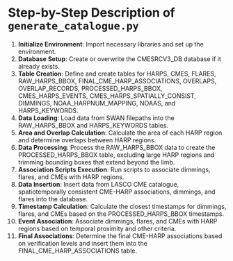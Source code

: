 # Step-by-Step Description of `generate_catalogue.py`

1. **Initialize Environment**: Import necessary libraries and set up the environment.
2. **Database Setup**: Create or overwrite the CMESRCV3_DB database if it already exists.
3. **Table Creation**: Define and create tables for HARPS, CMES, FLARES, RAW_HARPS_BBOX, FINAL_CME_HARP_ASSOCIATIONS, OVERLAPS, OVERLAP_RECORDS, PROCESSED_HARPS_BBOX, CMES_HARPS_EVENTS, CMES_HARPS_SPATIALLY_CONSIST, DIMMINGS, NOAA_HARPNUM_MAPPING, NOAAS, and HARPS_KEYWORDS.
4. **Data Loading**: Load data from SWAN filepaths into the RAW_HARPS_BBOX and HARPS_KEYWORDS tables.
5. **Area and Overlap Calculation**: Calculate the area of each HARP region and determine overlaps between HARP regions.
6. **Data Processing**: Process the RAW_HARPS_BBOX data to create the PROCESSED_HARPS_BBOX table, excluding large HARP regions and trimming bounding boxes that extend beyond the limb.
7. **Association Scripts Execution**: Run scripts to associate dimmings, flares, and CMEs with HARP regions.
8. **Data Insertion**: Insert data from LASCO CME catalogue, spatiotemporally consistent CME-HARP associations, dimmings, and flares into the database.
9. **Timestamp Calculation**: Calculate the closest timestamps for dimmings, flares, and CMEs based on the PROCESSED_HARPS_BBOX timestamps.
10. **Event Association**: Associate dimmings, flares, and CMEs with HARP regions based on temporal proximity and other criteria.
11. **Final Associations**: Determine the final CME-HARP associations based on verification levels and insert them into the FINAL_CME_HARP_ASSOCIATIONS table.
